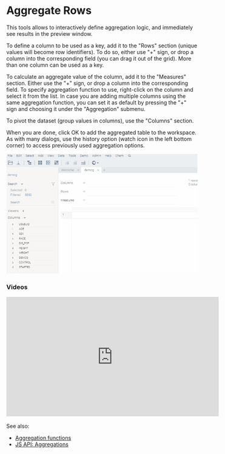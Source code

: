 <!-- TITLE: Aggregate Rows -->
<!-- SUBTITLE: -->

# Aggregate Rows

This tools allows to interactively define aggregation logic, and immediately see results in the 
preview window.

To define a column to be used as a key, add it to the "Rows" section (unique values will become
row identifiers). To do so, either use "+" sign, or drop a column into the corresponding field (you 
can drag it out of the grid). More than one column can be used as a key.

To calculate an aggregate value of the column, add it to the "Measures" section. Either use the 
"+" sign, or drop a column into the corresponding field. To specify aggregation function to use,
right-click on the column and select it from the list. In case you are adding multiple columns using
the same aggregation function, you can set it as default by pressing the "+" sign and choosing it
under the "Aggregation" submenu. 

To pivot the dataset (group values in columns), use the "Columns" section.

When you are done, click OK to add the aggregated table to the workspace. As with many dialogs,
use the history option (watch icon in the left bottom corner) to access previously used aggregation
options.

![Aggregation](../uploads/gifs/aggregate.gif "Aggregation")

### Videos

<iframe width="560" height="315" src="https://www.youtube.com/embed/1EI1w2HECrM" frameborder="0" allow="accelerometer; autoplay; encrypted-media; gyroscope; picture-in-picture" allowfullscreen></iframe>

See also:
* [Aggregation functions](../features/aggregation-functions.md)
* [JS API: Aggregations](https://public.datagrok.ai/js/samples/data-frame/aggregation)
